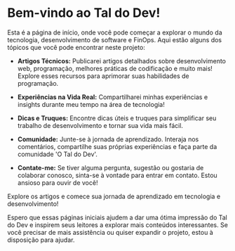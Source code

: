# Bem-vindo ao Tal do Dev!

Esta é a página de início, onde você pode começar a explorar o mundo da tecnologia, desenvolvimento de software e FinOps. Aqui estão alguns dos tópicos que você pode encontrar neste projeto:

- **Artigos Técnicos:** Publicarei artigos detalhados sobre desenvolvimento web, programação, melhores práticas de codificação e muito mais! Explore esses recursos para aprimorar suas habilidades de programação.

- **Experiências na Vida Real:** Compartilharei minhas experiências e insights durante meu tempo na área de tecnologia!

- **Dicas e Truques:** Encontre dicas úteis e truques para simplificar seu trabalho de desenvolvimento e tornar sua vida mais fácil.

- **Comunidade:** Junte-se à jornada de aprendizado. Interaja nos comentários, compartilhe suas próprias experiências e faça parte da comunidade 'O Tal do Dev'.

- **Contate-me:** Se tiver alguma pergunta, sugestão ou gostaria de colaborar conosco, sinta-se à vontade para entrar em contato. Estou ansioso para ouvir de você!

Explore os artigos e comece sua jornada de aprendizado em tecnologia e desenvolvimento!

Espero que essas páginas iniciais ajudem a dar uma ótima impressão do Tal do Dev e inspirem seus leitores a explorar mais conteúdos interessantes. Se você precisar de mais assistência ou quiser expandir o projeto, estou à disposição para ajudar.
